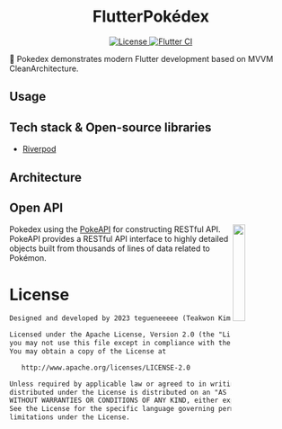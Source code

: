 <h1 align="center">FlutterPokédex</h1>

<p align="center">
    <a href="https://opensource.org/licenses/Apache-2.0">
        <img alt="License" src="https://img.shields.io/badge/License-Apache%202.0-blue.svg"/>
    </a>
    <a href="https://github.com/tegueneeeee/FlutterPokedex/actions">
    <img src="https://github.com/tegueneeeee/FlutterPokedex/actions/workflows/flutter.yml/badge.svg" 
    alt="Flutter CI">
    </a>
</p>

<p>
🐼 Pokedex demonstrates modern Flutter development based on MVVM CleanArchitecture.
</p>

## Usage

## Tech stack & Open-source libraries
- [Riverpod]()

## Architecture 

## Open API

<img src="https://pokeapi.co/static/pokeapi_256.3fa72200.png" align="right" width="21%"/>

Pokedex using the [PokeAPI](https://pokeapi.co/) for constructing RESTful API.<br>
PokeAPI provides a RESTful API interface to highly detailed objects built from thousands of lines of data related to Pokémon.

# License
```xml
Designed and developed by 2023 tegueneeeee (Teakwon Kim)

Licensed under the Apache License, Version 2.0 (the "License");
you may not use this file except in compliance with the License.
You may obtain a copy of the License at

   http://www.apache.org/licenses/LICENSE-2.0

Unless required by applicable law or agreed to in writing, software
distributed under the License is distributed on an "AS IS" BASIS,
WITHOUT WARRANTIES OR CONDITIONS OF ANY KIND, either express or implied.
See the License for the specific language governing permissions and
limitations under the License.
```